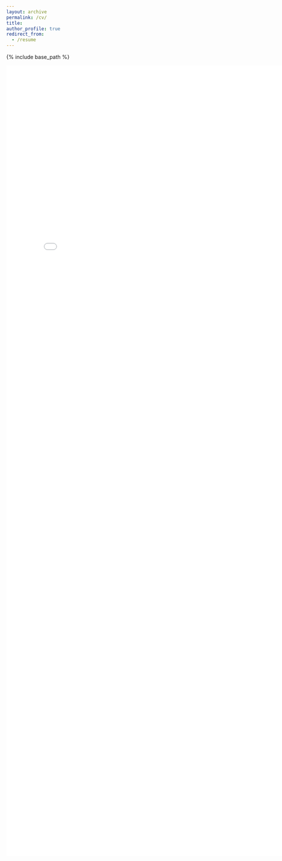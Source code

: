 ```yaml
---
layout: archive
permalink: /cv/
title:
author_profile: true
redirect_from:
  - /resume
---
```


{% include base_path %}

<embed src="files/alexisyslau_cv.pdf" width="800px" height="2100px" />


<!-- <embed src="http://lantaoyu.com/files/lantaoyu_cv.pdf" width="650" height="1800" type='application/pdf'> 

[Click to View My Up-to-date Curriculum Vitae [PDF]](http://alexisyslau.github.io/files/alexisyslau_cv.pdf)-->
<!---  


Education
======
<p style="font-size:90%;">

<ul>
  <li>PhD, Laboratoire d'Astrophysique de Marseille (LAM) </li>
  <li>MPhys Physics with Astrophysics, University of Exeter, 2020</li>

</ul>
</p>


Research experience
======
<p style="font-size:90%;">

<ul>
  <li>Direct Imaging of Exoplanet and Circumstellar Disks</li>
  <li>Solar Wind ...</li>

</ul>
</p>
Skills
======
* Skill 1
* Skill 2
  * Sub-skill 2.1
  * Sub-skill 2.2
  * Sub-skill 2.3
* Skill 3

Publications
======
  <ul>{% for post in site.publications %}
    {% include archive-single-cv.html %}
  {% endfor %}</ul>
  
Talks
======
  <ul>{% for post in site.talks %}
    {% include archive-single-talk-cv.html %}
  {% endfor %}</ul>
  
Teaching
======
  <ul>{% for post in site.teaching %}
    {% include archive-single-cv.html %}
  {% endfor %}</ul>

--->
  
